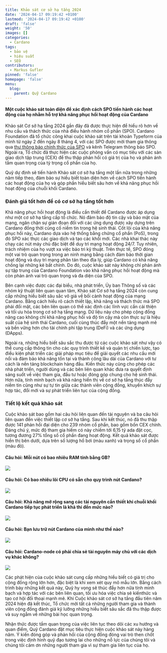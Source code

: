 ```yaml
---
title: Khảo sát cơ sở hạ tầng 2024
date: '2024-04-17 09:19:42 +0100'
lastmod: '2024-04-17 09:19:42 +0100'
draft: 'false'
weight: '50'
images: []
categories:
  - Cardano
tags:
  - bảo vệ
  - hiệu suất
  - SEO
contributors:
  - Markus Gufler
pinned: 'false'
homepage: 'false'
menu:
  blog:
    parent: Quỹ Cardano
---
```


#### Một cuộc khảo sát toàn diện để xác định cách SPO tiến hành các hoạt động của họ nhằm hỗ trợ khả năng phục hồi hoạt động của Cardano

Khảo sát Cơ sở hạ tầng 2024 gần đây đã được thực hiện để hiểu rõ hơn về nhu cầu và thách thức của nhà điều hành nhóm cổ phần (SPO). Cardano Foundation đã tổ chức công khai cuộc khảo sát trên tài khoản Typeform của mình từ ngày 2 đến ngày 8 tháng 4, với các SPO được mời tham gia thông qua [thư thông báo chính thức của SPO](https://cardanocommunity.typeform.com/cf-delegation/) và kênh Telegram thông báo SPO. Ngoài ra, Tổ chức đã thực hiện các cuộc phỏng vấn có mục tiêu với các sàn giao dịch tập trung (CEX) để thu thập phản hồi có giá trị của họ và phản ánh tầm quan trọng của tỷ trọng cổ phần của họ.

Quỹ dự định sẽ tiến hành Khảo sát cơ sở hạ tầng một lần nữa trong những năm tiếp theo, đảm bảo sự hiểu biết toàn diện hơn về cách SPO tiến hành các hoạt động của họ và góp phần hiểu biết sâu hơn về khả năng phục hồi hoạt động của chuỗi khối Cardano.

### Đánh giá tốt hơn để có cơ sở hạ tầng tốt hơn

Khả năng phục hồi hoạt động là điều cần thiết để Cardano được áp dụng như một cơ sở hạ tầng cấp tổ chức. Nó đảm bảo độ tin cậy và bảo mật của mạng, ngăn chặn sự gián đoạn đối với các ứng dụng được xây dựng trên Cardano đồng thời củng cố niềm tin trong hệ sinh thái. Cốt lõi của khả năng phục hồi này, Cardano dựa vào hệ thống bằng chứng cổ phần (PoS), trong đó SPO xác thực các giao dịch và tạo các khối mới. Các nhà khai thác này chạy các nút máy chủ đặc biệt để duy trì mạng hoạt động 24/7. Tuy nhiên, trách nhiệm của họ vượt xa việc bảo trì kỹ thuật. Trên thực tế, SPO đóng một vai trò quan trọng trong an ninh mạng bằng cách đảm bảo thời gian hoạt động và duy trì mạng phân tán theo địa lý, giúp Cardano có khả năng chống lại những kẻ bất chính. Do đó, cuộc khảo sát này không chỉ phản ánh sự tập trung của Cardano Foundation vào khả năng phục hồi hoạt động mà còn phản ánh vai trò quan trọng và đa diện của SPO.

Bên cạnh việc được các đại biểu, nhà phát triển, Ủy ban Thông số và các nhóm kỹ thuật liên quan quan tâm, Khảo sát Cơ sở hạ tầng 2024 còn cung cấp những hiểu biết sâu sắc vô giá về bối cảnh hoạt động của mạng Cardano. Bằng cách hiểu rõ cách thiết lập, khả năng và thách thức mà SPO phải đối mặt, các bên liên quan có thể xác định các lĩnh vực cần cải thiện và tối ưu hóa trong cơ sở hạ tầng mạng. Dữ liệu này cho phép cộng đồng nâng cao không chỉ khả năng phục hồi và độ tin cậy mà còn thực sự là hiệu suất của hệ sinh thái Cardano, cuối cùng thúc đẩy một nền tảng mạnh mẽ và bền vững hơn cho tài chính phi tập trung (DeFi) và các ứng dụng (DApps).

Ngoài ra, những hiểu biết sâu sắc thu được từ các cuộc khảo sát như vậy có thể cung cấp thông tin cho các quy trình thiết kế và quản trị chiến lược, tạo điều kiện phát triển các giải pháp mục tiêu để giải quyết các nhu cầu mới nổi và đảm bảo khả năng tồn tại và thành công lâu dài của Cardano với tư cách là nền tảng blockchain hàng đầu. Kiến thức này cũng cho phép các nhà phát triển, người dùng và các bên liên quan khác đưa ra quyết định sáng suốt về việc tham gia, đầu tư hoặc đóng góp chung cho hệ sinh thái. Hơn nữa, tính minh bạch và khả năng hiển thị về cơ sở hạ tầng thúc đẩy niềm tin cũng như sự tự tin giữa các thành viên cộng đồng, khuyến khích sự hợp tác, đổi mới và sự phát triển liên tục của cộng đồng.

### Tiết lộ kết quả khảo sát

Cuộc khảo sát bao gồm hai câu hỏi liên quan đến tài nguyên và ba câu hỏi liên quan đến việc thiết lập cơ sở hạ tầng. Sau khi kết thúc, nó đã thu thập được 141 phản hồi đại diện cho 239 nhóm cổ phần, bao gồm bốn CEX chính. Đáng chú ý, mức độ tham gia hiếm có này chiếm tới 6,15 tỷ ada đặt cọc, tương đương 27% tổng số cổ phần đang hoạt động. Kết quả khảo sát được hiển thị bên dưới, dựa trên số lượng hồ bơi (màu xanh) và trọng số cổ phần (màu đỏ).

#### Câu hỏi: Mỗi nút có bao nhiêu RAM tính bằng GB?

<image src="https://ucarecdn.com/c38a9702-4676-4c19-9ed6-334756149d9b/"></image>

#### Câu hỏi: Có bao nhiêu lõi CPU có sẵn cho quy trình nút Cardano?

<image src="https://ucarecdn.com/21d9a9ed-46a0-41ee-9d1b-0cf01c6d7937/"></image>

#### Câu hỏi: Khả năng mở rộng sang các tài nguyên cần thiết khi chuỗi khối Cardano tiếp tục phát triển là khả thi đến mức nào?

<image src="https://ucarecdn.com/8180c1bf-113f-4993-92fd-545c37200901/"></image>

#### Câu hỏi: Bạn lưu trữ nút Cardano của mình như thế nào?

<image src="https://ucarecdn.com/d4cb7f8f-5306-46fb-8d36-6f839340b80c/"></image>

#### Câu hỏi: Cardano-node có phải chia sẻ tài nguyên máy chủ với các dịch vụ khác không?

<image src="https://ucarecdn.com/717103c7-2c42-44e7-954f-8aa561f29f31/"></image><br>

Các phát hiện của cuộc khảo sát cung cấp những hiểu biết có giá trị cho cộng đồng rộng lớn hơn, đặc biệt là khi xem xét quy mô mẫu lớn. Bằng cách trình bày những kết quả này, Quỹ hy vọng sẽ thúc đẩy hơn nữa tính minh bạch và hợp tác với các bên liên quan, tối ưu hóa việc chia sẻ kiến ​​thức và tạo cơ hội đối thoại mạnh mẽ. Khi Cuộc khảo sát cơ sở hạ tầng đầu tiên năm 2024 hiện đã kết thúc, Tổ chức mời tất cả những người tham gia và thành viên cộng đồng đánh giá kỹ lưỡng những hiểu biết sâu sắc đã thu thập được và suy ngẫm về những bài học quan trọng.

Nhận thức được tầm quan trọng của việc liên tục theo dõi các xu hướng và quan điểm, Quỹ Cardano đặt mục tiêu thực hiện cuộc khảo sát này hàng năm. Ý kiến ​​đóng góp và phản hồi của cộng đồng đóng vai trò then chốt trong việc định hình quỹ đạo tương lai cho những nỗ lực của chúng tôi và chúng tôi cảm ơn những người tham gia vì sự tham gia liên tục của họ.
